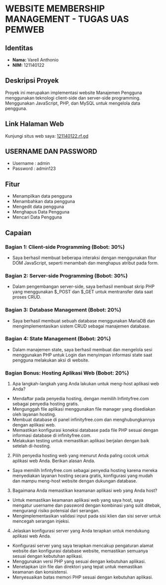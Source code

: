 # WEBSITE MEMBERSHIP MANAGEMENT - TUGAS UAS PEMWEB

## Identitas
- **Nama:** Varell Anthonio
- **NIM:** 121140122

## Deskripsi Proyek
Proyek ini merupakan implementasi website Manajemen Pengguna menggunakan teknologi client-side dan server-side programming. Menggunakan JavaScript, PHP, dan MySQL untuk mengelola data pengguna.

## Link Halaman Web
Kunjungi situs web saya: [121140122.rf.gd](http://121140122.rf.gd/login.php)

## USERNAME DAN PASSWORD
- Username : admin
- Password : admin123
  
## Fitur
- Menampilkan data pengguna
- Menambahkan data pengguna
- Mengedit data pengguna
- Menghapus Data Pengguna
- Mencari Data Pengguna

## Capaian
### Bagian 1: Client-side Programming (Bobot: 30%)
- Saya berhasil membuat beberapa interaksi dengan menggunakan fitur DOM JavaScript, seperti menambah dan menghapus atribut pada form.

### Bagian 2: Server-side Programming (Bobot: 30%)
- Dalam pengembangan server-side, saya berhasil membuat skrip PHP yang menggunakan $_POST dan $_GET untuk mentransfer data saat proses CRUD.

### Bagian 3: Database Management (Bobot: 20%)
- Saya berhasil membuat sebuah database menggunakan MariaDB dan mengimplementasikan sistem CRUD sebagai manajemen database.

### Bagian 4: State Management (Bobot: 20%)
- Dalam manajemen state, saya berhasil membuat dan mengelola sesi menggunakan PHP untuk Login dan menyimpan informasi state saat pengguna melakukan aksi di website.

### Bagian Bonus: Hosting Aplikasi Web (Bobot: 20%)
1. Apa langkah-langkah yang Anda lakukan untuk meng-host aplikasi web Anda?
- Mendaftar pada penyedia hosting, dengan memilih Infintyfree.com sebagai penyedia hosting gratis.
- Mengunggah file aplikasi menggunakan file manager yang disediakan oleh layanan hosting.
- Membuat database di panel infinityfree.com dan menghubungkannya dengan aplikasi web.
- Memastikan konfigurasi koneksi database pada file PHP sesuai dengan informasi database di infinityfree.com.
- Melakukan testing untuk memastikan aplikasi berjalan dengan baik setelah di-hosting.

2. Pilih penyedia hosting web yang menurut Anda paling cocok untuk aplikasi web Anda. Berikan alasan Anda.
- Saya memilih Infintyfree.com sebagai penyedia hosting karena mereka menyediakan layanan hosting secara gratis, konfigurasi yang mudah dan mampu meng-host website dengan dukungan database.

3. Bagaimana Anda memastikan keamanan aplikasi web yang Anda host?
- Untuk memastikan keamanan aplikasi web yang saya host, saya mengatur username dan password dengan kombinasi yang sulit ditebak, mengurangi risiko potensial dari serangan.
- Mengimplementasikan validasi input pada sisi klien dan sisi server untuk mencegah serangan injeksi.

4. Jelaskan konfigurasi server yang Anda terapkan untuk mendukung aplikasi web Anda.
- Konfigurasi server yang saya terapkan mencakup pengaturan alamat website dan konfigurasi database website, memastikan semuanya sesuai dengan kebutuhan aplikasi.
- Menggunakan versi PHP yang sesuai dengan kebutuhan aplikasi.
- Menetapkan izin file dan direktori yang tepat untuk memastikan keamanan dan konsistensi.
- Menyesuaikan batas memori PHP sesuai dengan kebutuhan aplikasi.
